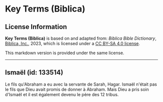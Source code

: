 # Key Terms (Biblica)

## License Information

**Key Terms (Biblica)** is based on and adapted from: _Biblica Bible Dictionary_, [Biblica, Inc.](https://www.biblica.com/), 2023, which is licensed under a [CC BY-SA 4.0 license](https://creativecommons.org/licenses/by-sa/4.0/legalcode.en).

This markdown version is provided under the same license.



--------------------------------

## Ismaël (id: 133514)

Le fils qu'Abraham a eu avec la servante de Sarah, Hagar. Ismaël n'était pas le fils que Dieu avait promis de donner à Abraham. Mais Dieu a pris soin d'Ismaël et il est également devenu le père des 12 tribus.


